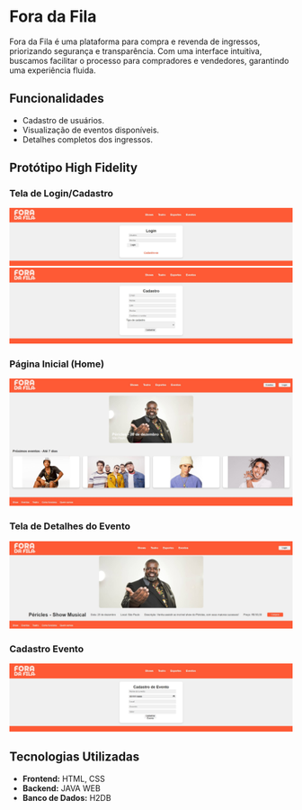# Fora da Fila

Fora da Fila é uma plataforma para compra e revenda de ingressos, priorizando segurança e transparência. Com uma interface intuitiva, buscamos facilitar o processo para compradores e vendedores, garantindo uma experiência fluida.

## Funcionalidades
- Cadastro de usuários.
- Visualização de eventos disponíveis.
- Detalhes completos dos ingressos.

## Protótipo High Fidelity

### Tela de Login/Cadastro
![Login e Cadastro](https://raw.githubusercontent.com/gabrielparrra/fora-da-fila/main/diagramas-prototipos/high-fidelity/Login.jpg)
![Login e Cadastro](https://raw.githubusercontent.com/gabrielparrra/fora-da-fila/main/diagramas-prototipos/high-fidelity/Cadastro.jpg)

### Página Inicial (Home)
![Home](https://raw.githubusercontent.com/gabrielparrra/fora-da-fila/main/diagramas-prototipos/high-fidelity/Home.jpg)

### Tela de Detalhes do Evento
![Detalhes de Evento](https://raw.githubusercontent.com/gabrielparrra/fora-da-fila/main/diagramas-prototipos/high-fidelity/Detalhes_Evento.jpg)

### Cadastro Evento
![Cadastro de evento](https://raw.githubusercontent.com/gabrielparrra/fora-da-fila/main/diagramas-prototipos/high-fidelity/cadastro-evento.jpg)

## Tecnologias Utilizadas
- **Frontend:** HTML, CSS
- **Backend:** JAVA WEB
- **Banco de Dados:** H2DB
